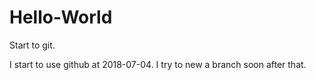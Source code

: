# Hello-World
Start to git.

I start to use github at 2018-07-04.
I try to new a branch soon after that.
